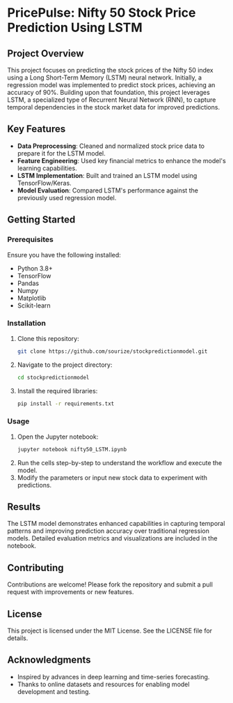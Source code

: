 # PricePulse: Nifty 50 Stock Price Prediction Using LSTM

## Project Overview
This project focuses on predicting the stock prices of the Nifty 50 index using a Long Short-Term Memory (LSTM) neural network. Initially, a regression model was implemented to predict stock prices, achieving an accuracy of 90%. Building upon that foundation, this project leverages LSTM, a specialized type of Recurrent Neural Network (RNN), to capture temporal dependencies in the stock market data for improved predictions.

## Key Features
- **Data Preprocessing**: Cleaned and normalized stock price data to prepare it for the LSTM model.
- **Feature Engineering**: Used key financial metrics to enhance the model's learning capabilities.
- **LSTM Implementation**: Built and trained an LSTM model using TensorFlow/Keras.
- **Model Evaluation**: Compared LSTM's performance against the previously used regression model.

## Getting Started

### Prerequisites
Ensure you have the following installed:
- Python 3.8+
- TensorFlow
- Pandas
- Numpy
- Matplotlib
- Scikit-learn

### Installation
1. Clone this repository:
   ```bash
   git clone https://github.com/sourize/stockpredictionmodel.git
   ```
2. Navigate to the project directory:
   ```bash
   cd stockpredictionmodel
   ```
3. Install the required libraries:
   ```bash
   pip install -r requirements.txt
   ```

### Usage
1. Open the Jupyter notebook:
   ```bash
   jupyter notebook nifty50_LSTM.ipynb
   ```
2. Run the cells step-by-step to understand the workflow and execute the model.
3. Modify the parameters or input new stock data to experiment with predictions.

## Results
The LSTM model demonstrates enhanced capabilities in capturing temporal patterns and improving prediction accuracy over traditional regression models. Detailed evaluation metrics and visualizations are included in the notebook.

## Contributing
Contributions are welcome! Please fork the repository and submit a pull request with improvements or new features.

## License
This project is licensed under the MIT License. See the LICENSE file for details.

## Acknowledgments
- Inspired by advances in deep learning and time-series forecasting.
- Thanks to online datasets and resources for enabling model development and testing.


